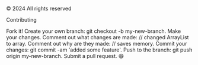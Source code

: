 © 2024 All rights reserved

Contributing

Fork it!
Create your own branch: git checkout -b my-new-branch.
Make your changes.
Comment out what changes are made: // changed ArrayList to array.
Comment out why are they made: // saves memory.
Commit your changes: git commit -am 'added some feature'.
Push to the branch: git push origin my-new-branch.
Submit a pull request. 😄
